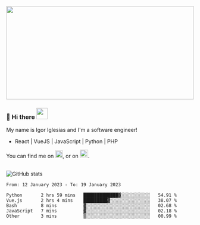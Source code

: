 <img src="https://c.tenor.com/KjVxfRrrncUAAAAd/matrix.gif" width="100%" height="250px">

### 🔭 Hi there <img src="https://raw.githubusercontent.com/MartinHeinz/MartinHeinz/master/wave.gif" width="30px">


My name is Igor Iglesias and I'm a software engineer!
<br>

<ul>
  <li> React | VueJS | JavaScript | Python | PHP </li>
</ul>
You can find me on <a href="https://twitter.com/IgorIglesias5"><img src="https://i.imgur.com/JLLlB5S.png" width="20px"></a>, or on <a href="https://www.linkedin.com/in/igor-iglesias-62478428/"><img src="https://i.imgur.com/PXyIkWx.png" width="22px"></a>.

<br>
<br>

![GitHub stats](https://github-readme-stats.vercel.app/api?username=igoiglesias&show_icons=true&count_private=true&theme=chartreuse-dark&hide_title=true)

<!--START_SECTION:waka-->

```text
From: 12 January 2023 - To: 19 January 2023

Python       2 hrs 59 mins   █████████████▓░░░░░░░░░░░   54.91 %
Vue.js       2 hrs 4 mins    █████████▓░░░░░░░░░░░░░░░   38.07 %
Bash         8 mins          ▓░░░░░░░░░░░░░░░░░░░░░░░░   02.68 %
JavaScript   7 mins          ▓░░░░░░░░░░░░░░░░░░░░░░░░   02.18 %
Other        3 mins          ▒░░░░░░░░░░░░░░░░░░░░░░░░   00.99 %
```

<!--END_SECTION:waka-->
